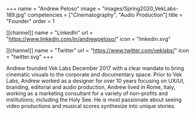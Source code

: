 +++
 name = "Andrew Peloso"
 image = "images/Spring2020_VekLabs-189.jpg"
 competencies = ["Cinematography", "Audio Production"]
 title = "Founder"
 order = 1

[[channel]]
  name = "LinkedIn"
  url = "https://www.linkedin.com/in/andrewpeloso/"
  icon = "linkedin.svg"

[[channel]]
  name = "Twitter"
  url = "https://www.twitter.com/veklabs/"
  icon = "twitter.svg"
+++

Andrew founded Vek Labs December 2017 with a clear mandate to bring cinematic visuals to the corporate and documentary space. Prior to Vek Labs, Andrew worked as a designer for over 10 years focusing on UX/UI, branding, editorial and audio production, Andrew lived in Rome, Italy, working as a marketing consultant for a variety of non-profits and institutions; including the Holy See. He is most passionate about seeing video productions and musical scores synthesize into unique stories.
